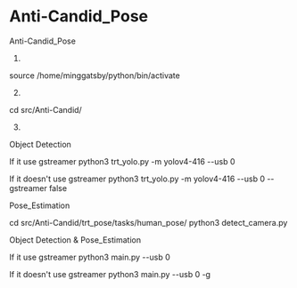 # Anti-Candid_Pose
Anti-Candid_Pose

1.
source /home/minggatsby/python/bin/activate

2.
cd src/Anti-Candid/

3.
Object Detection

If it use gstreamer
python3 trt_yolo.py -m yolov4-416 --usb 0

If it doesn't use gstreamer
python3 trt_yolo.py -m yolov4-416 --usb 0 --gstreamer false 


Pose_Estimation

cd src/Anti-Candid/trt_pose/tasks/human_pose/
python3 detect_camera.py


Object Detection & Pose_Estimation

If it use gstreamer
python3 main.py --usb 0

If it doesn't use gstreamer
python3 main.py --usb 0 -g 
